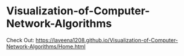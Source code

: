 # Visualization-of-Computer-Network-Algorithms


Check Out: https://laveena1208.github.io/Visualization-of-Computer-Network-Algorithms/Home.html
